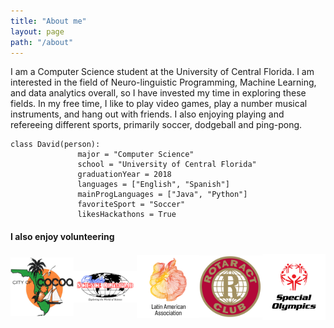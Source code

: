 ```yaml
---
title: "About me"
layout: page
path: "/about"
---
```


I am a Computer Science student at the University of Central Florida. I am interested in the field of Neuro-linguistic Programming, Machine Learning, and data analytics overall, so I have invested my time in exploring these fields. In my free time, I like to play video games, play a number musical instruments, and hang out with friends. I also enjoying playing and refereeing different sports, primarily soccer, dodgeball and ping-pong.

```
class David(person):
               major = "Computer Science"
               school = "University of Central Florida"
               graduationYear = 2018
               languages = ["English", "Spanish"]
               mainProgLanguages = ["Java", "Python"]
               favoriteSport = "Soccer"
               likesHackathons = True
```

#### I also enjoy volunteering

<div style='display:flex;flex-direction: row;flex-wrap: wrap;justify-content: space-evenly;align-items: center;align-content: flex-start;'>
    <img src="../../images/cocoacity.png" width="20%" height="20%">
    <img src="../../images/fso.png" width="20%" height="20%">
    <img src="../../images/laa.png" width="20%" height="20%">
    <img src="../../images/rotaract.png" width="20%" height="20%">
    <img src="../../images/specialolympics.png" width="20%" height="20%">
</div>
